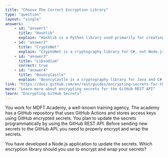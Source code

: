 ```yaml
---
title: "Choose The Correct Encryption Library"
type: "question"
layout: "single"
answers:
    - id: "answer1"
      title: "Hashlib"
      explain: "Hashlib is a Python library used primarily for creating hash digests, not for the asymmetric encryption required by GitHub's secret API."
    - id: "answer2"
      title: "CryptoNet"
      explain: "CryptoNet is a cryptography library for C#, not Node.js. It also lacks the sealed-box encryption required by GitHub's secrets API."
    - id: "answer3"
      title: "Libsodium"
      correct: true
    - id: "answer4"
      title: "BouncyCastle"
      explain: "BouncyCastle is a cryptography library for Java and C#, not Node.js. It also lacks the sealed-box encryption required by GitHub's secrets API."
link: "https://docs.github.com/en/rest/guides/encrypting-secrets-for-the-rest-api?apiVersion=2022-11-28"
more: "Learn more about encrypting secrets for the GitHub REST API"
learn: "Encrypting GitHub Secrets"
---
```


You work for MDFT Academy, a well-known training agency. The academy has a GitHub repository that uses GitHub Actions and stores access keys using GitHub encrypted secrets. You plan to update the secrets programmatically by using the GitHub REST API. Before sending new secrets to the GitHub API, you need to properly encrypt and wrap the secrets.

You have developed a Node.js application to update the secrets. Which encryption library should you use to encrypt and wrap your secrets? 
